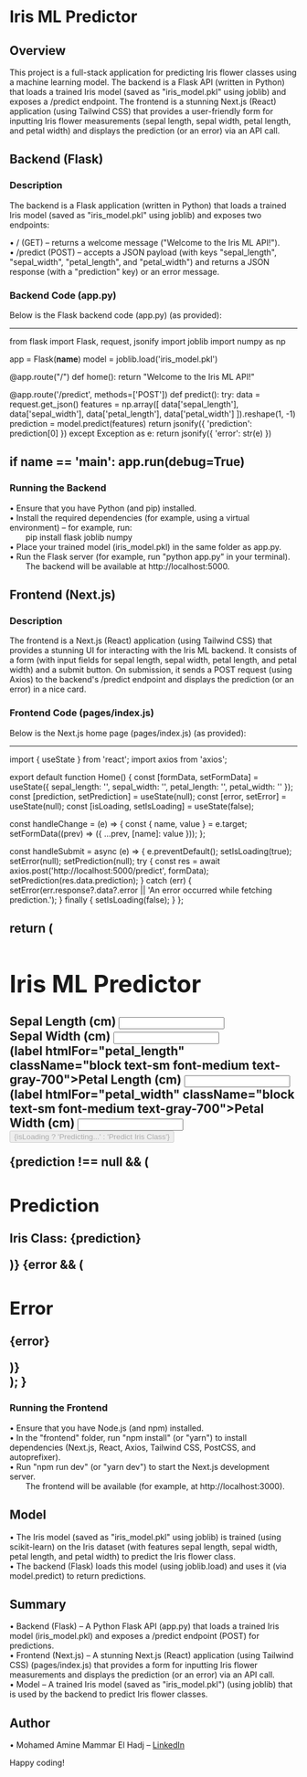 # Iris ML Predictor

## Overview

This project is a full-stack application for predicting Iris flower classes using a machine learning model. The backend is a Flask API (written in Python) that loads a trained Iris model (saved as "iris_model.pkl" using joblib) and exposes a /predict endpoint. The frontend is a stunning Next.js (React) application (using Tailwind CSS) that provides a user-friendly form for inputting Iris flower measurements (sepal length, sepal width, petal length, and petal width) and displays the prediction (or an error) via an API call.

## Backend (Flask)

### Description

The backend is a Flask application (written in Python) that loads a trained Iris model (saved as "iris_model.pkl" using joblib) and exposes two endpoints:

• / (GET) – returns a welcome message ("Welcome to the Iris ML API!").  
• /predict (POST) – accepts a JSON payload (with keys "sepal_length", "sepal_width", "petal_length", and "petal_width") and returns a JSON response (with a "prediction" key) or an error message.

### Backend Code (app.py)

Below is the Flask backend code (app.py) (as provided):

-----------------------------------------------------------
from flask import Flask, request, jsonify
import joblib
import numpy as np

app = Flask(__name__)
model = joblib.load('iris_model.pkl')

@app.route("/")
def home():
    return "Welcome to the Iris ML API!"

@app.route('/predict', methods=['POST'])
def predict():
    try:
        data = request.get_json()
        features = np.array([
            data['sepal_length'],
            data['sepal_width'],
            data['petal_length'],
            data['petal_width']
        ]).reshape(1, -1)
        prediction = model.predict(features)
        return jsonify({ 'prediction': prediction[0] })
    except Exception as e:
        return jsonify({ 'error': str(e) })

if __name__ == '__main__':
    app.run(debug=True)
-----------------------------------------------------------

### Running the Backend

• Ensure that you have Python (and pip) installed.  
• Install the required dependencies (for example, using a virtual environment) – for example, run:  
  pip install flask joblib numpy  
• Place your trained model (iris_model.pkl) in the same folder as app.py.  
• Run the Flask server (for example, run "python app.py" in your terminal).  
  The backend will be available at http://localhost:5000.

## Frontend (Next.js)

### Description

The frontend is a Next.js (React) application (using Tailwind CSS) that provides a stunning UI for interacting with the Iris ML backend. It consists of a form (with input fields for sepal length, sepal width, petal length, and petal width) and a submit button. On submission, it sends a POST request (using Axios) to the backend's /predict endpoint and displays the prediction (or an error) in a nice card.

### Frontend Code (pages/index.js)

Below is the Next.js home page (pages/index.js) (as provided):

-----------------------------------------------------------
import { useState } from 'react';
import axios from 'axios';

export default function Home() {
  const [formData, setFormData] = useState({ sepal_length: '', sepal_width: '', petal_length: '', petal_width: '' });
  const [prediction, setPrediction] = useState(null);
  const [error, setError] = useState(null);
  const [isLoading, setIsLoading] = useState(false);

  const handleChange = (e) => {
    const { name, value } = e.target;
    setFormData((prev) => ({ ...prev, [name]: value }));
  };

  const handleSubmit = async (e) => {
    e.preventDefault();
    setIsLoading(true);
    setError(null);
    setPrediction(null);
    try {
      const res = await axios.post('http://localhost:5000/predict', formData);
      setPrediction(res.data.prediction);
    } catch (err) {
      setError(err.response?.data?.error || 'An error occurred while fetching prediction.');
    } finally {
      setIsLoading(false);
    }
  };

  return (
    <div className="min-h-screen bg-gradient-to-br from-blue-50 to-indigo-100 flex flex-col items-center justify-center p-4">
      <h1 className="text-4xl font-bold text-indigo-800 mb-6">Iris ML Predictor</h1>
      <div className="w-full max-w-md bg-white rounded-lg shadow-lg p-6">
        <form onSubmit={handleSubmit} className="space-y-4">
          <div>
            <label htmlFor="sepal_length" className="block text-sm font-medium text-gray-700">Sepal Length (cm)</label>
            <input
              type="number"
              step="0.1"
              id="sepal_length"
              name="sepal_length"
              value={formData.sepal_length}
              onChange={handleChange}
              className="mt-1 block w-full rounded-md border-gray-300 shadow-sm focus:border-indigo-500 focus:ring focus:ring-indigo-200 focus:ring-opacity-50"
              required
            />
          </div>
          <div>
            <label htmlFor="sepal_width" className="block text-sm font-medium text-gray-700">Sepal Width (cm)</label>
            <input
              type="number"
              step="0.1"
              id="sepal_width"
              name="sepal_width"
              value={formData.sepal_width}
              onChange={handleChange}
              className="mt-1 block w-full rounded-md border-gray-300 shadow-sm focus:border-indigo-500 focus:ring focus:ring-indigo-200 focus:ring-opacity-50"
              required
            />
          </div>
          <div>
            (label htmlFor="petal_length" className="block text-sm font-medium text-gray-700">Petal Length (cm)</label>
            <input
              type="number"
              step="0.1"
              id="petal_length"
              name="petal_length"
              value={formData.petal_length}
              onChange={handleChange}
              className="mt-1 block w-full rounded-md border-gray-300 shadow-sm focus:border-indigo-500 focus:ring focus:ring-indigo-200 focus:ring-opacity-50"
              required
            />
          </div>
          <div>
            (label htmlFor="petal_width" className="block text-sm font-medium text-gray-700">Petal Width (cm)</label>
            <input
              type="number"
              step="0.1"
              id="petal_width"
              name="petal_width"
              value={formData.petal_width}
              onChange={handleChange}
              className="mt-1 block w-full rounded-md border-gray-300 shadow-sm focus:border-indigo-500 focus:ring focus:ring-indigo-200 focus:ring-opacity-50"
              required
            />
          </div>
          <button
            type="submit"
            disabled={isLoading}
            className="w-full py-2 px-4 bg-indigo-600 hover:bg-indigo-700 text-white font-semibold rounded-md shadow focus:outline-none focus:ring-2 focus:ring-indigo-500 focus:ring-offset-2 disabled:opacity-50"
          >
            {isLoading ? 'Predicting...' : 'Predict Iris Class'}
          </button>
        </form>
        {prediction !== null && (
          <div className="mt-6 p-4 bg-green-50 border border-green-200 rounded-md text-center">
            <h2 className="text-xl font-semibold text-green-800">Prediction</h2>
            <p className="text-lg text-green-600">Iris Class: {prediction}</p>
          </div>
        )}
        {error && (
          <div className="mt-6 p-4 bg-red-50 border border-red-200 rounded-md text-center">
            <h2 className="text-xl font-semibold text-red-800">Error</h2>
            <p className="text-lg text-red-600">{error}</p>
          </div>
        )}
      </div>
    </div>
  );
}
-----------------------------------------------------------

### Running the Frontend

• Ensure that you have Node.js (and npm) installed.  
• In the "frontend" folder, run "npm install" (or "yarn") to install dependencies (Next.js, React, Axios, Tailwind CSS, PostCSS, and autoprefixer).  
• Run "npm run dev" (or "yarn dev") to start the Next.js development server.  
  The frontend will be available (for example, at http://localhost:3000).

## Model

• The Iris model (saved as "iris_model.pkl" using joblib) is trained (using scikit-learn) on the Iris dataset (with features sepal length, sepal width, petal length, and petal width) to predict the Iris flower class.  
• The backend (Flask) loads this model (using joblib.load) and uses it (via model.predict) to return predictions.

## Summary

• Backend (Flask) – A Python Flask API (app.py) that loads a trained Iris model (iris_model.pkl) and exposes a /predict endpoint (POST) for predictions.  
• Frontend (Next.js) – A stunning Next.js (React) application (using Tailwind CSS) (pages/index.js) that provides a form for inputting Iris flower measurements and displays the prediction (or an error) via an API call.  
• Model – A trained Iris model (saved as "iris_model.pkl") (using joblib) that is used by the backend to predict Iris flower classes.

## Author

• Mohamed Amine Mammar El Hadj – [LinkedIn](https://www.linkedin.com/in/mohamed-amine-mammar-el-hadj-715a41295)

Happy coding!
